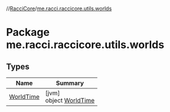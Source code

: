 //[RacciCore](../../index.md)/[me.racci.raccicore.utils.worlds](index.md)

# Package me.racci.raccicore.utils.worlds

## Types

| Name | Summary |
|---|---|
| [WorldTime](-world-time/index.md) | [jvm]<br>object [WorldTime](-world-time/index.md) |
